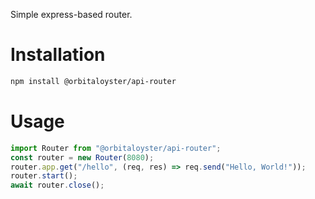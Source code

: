 Simple express-based router.

# Installation

```bash
npm install @orbitaloyster/api-router
```

# Usage

```ts
import Router from "@orbitaloyster/api-router";
const router = new Router(8080);
router.app.get("/hello", (req, res) => req.send("Hello, World!"));
router.start();
await router.close();
```
